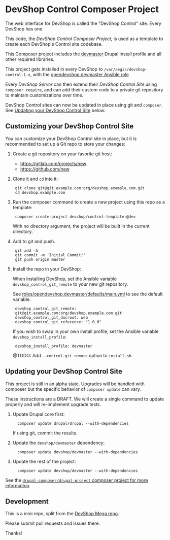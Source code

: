 # DevShop Control Composer Project

The web interface for DevShop is called the "DevShop Control" site. Every DevShop has one.

This code, the *DevShop Control Composer Project*, is used as a template to create
 each DevShop's Control site codebase.

This Composer project includes the [devmaster](https://drupal.org/project/devmaster) Drupal install profile and all 
other required libraries.
 
This project gets installed in every DevShop to `/var/aegir/devshop-control-1.x`, with the [opendevshop.devmaster Ansible role](../../../roles/opendevshop.devmaster/tasks/install-devmaster.yml) 

Every *DevShop Server* can then extend their *DevShop Control Site* using `composer require`, 
and can add their custom code to a private git repository to maintain customizations over time.

DevShop Control sites can now be updated in place using git and `composer`. See [Updating your DevShop Control Site](#updating-your-devshop-control-site) below.

## Customizing your DevShop Control Site

You can customize your DevShop Control site in place, but it is recommended to
 set up a Git repo to store your changes:
 
1. Create a git repository on your favorite git host:

      - https://gitlab.com/projects/new
      - https://github.com/new

2. Clone it and `cd` into it:

        git clone git@git.example.com:org/devshop.example.com.git
        cd devshop.example.com

3. Run the composer command to create a new project using this repo as a template:

        composer create-project devshop/control-template:@dev

    With no directory argument, the project will be built in the current directory.

4. Add to git and push.

        git add -A
        git commit -m 'Initial Commit!'
        git push origin master

5. Install the repo in your DevShop:

    When installing DevShop, set the Ansible variable `devshop_control_git_remote` to your new git repository. 

    See [roles/opendevshop.devmaster/defaults/main.yml](https://github.com/opendevshop/devshop/tree/1.x/roles/opendevshop.devmaster/defaults/main.yml) to see the default variable.
    
        devshop_control_git_remote: 'git@git.example.com:org/devshop.example.com.git'
        devshop_control_git_docroot: web
        devshop_control_git_reference: "1.0.0"

    If you wish to swap in your own install profile, set the Ansible variable `devshop_install_profile`:
    
        devshop_install_profile: devmaster

    @TODO: Add `--control-git-remote` option to `install.sh`.

## Updating your DevShop Control Site

This project is still in an alpha state. Upgrades will be handled with composer 
but the specific behavior of `composer update` can vary. 

These instructions are a DRAFT. We will create a single command to update properly
and will re-implement upgrade tests. 

1. Update Drupal core first:

         composer update drupal/drupal --with-dependencies

    If using git, commit the results.

3. Update the `devshop/devmaster` dependency:

         composer update devshop/devmaster --with-dependencies

4. Update the rest of the project:

         composer update devshop/devmaster --with-dependencies

See the [`drupal-composer/drupal-project` composer project for more information](https://github.com/drupal-composer/drupal-project#updating-drupal-core).

## Development

This is a mini repo, split from the [DevShop Mega repo](https://github.com/opendevshop/devshop/tree/1.x/src/DevShop/Components/DevShopControlTemplate).

Please submit pull requests and issues there.

Thanks!
